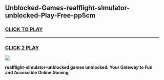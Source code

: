 
## Unblocked-Games-realflight-simulator-unblocked-Play-Free-pp5cm
<h3>
<a href="https://premium76.site?title=realflight-simulator-unblocked&ref=10A">CLICK TO PLAY</a></h3>
<hr>

<h3>
<a href="https://premium76.site?title=realflight-simulator-unblocked&ref=10A">CLICK 2 PLAY</a>
  
</h3>

<a href="https://premium76.site?title=realflight-simulator-unblocked&ref=10A"><img src="https://clearcache.store/games.png"></a>


**realflight-simulator-unblocked games unblocked: Your Gateway to Fun and Accessible Online Gaming**
